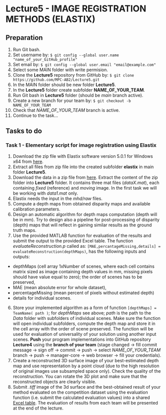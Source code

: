 # Lecture5 - IMAGE REGISTRATION METHODS (ELASTIX)

## Preparation

1. Run Git bash.
2. Set username by: `$ git config --global user.name "name_of_your_GitHub_profile"`
3. Set email by: `$ git config --global user.email "email@example.com"`
4. Select some MAIN folder with write permision.
5. Clone the **Lecture5** repository from GitHub by: `$ git clone https://github.com/MPC-AB2/Lecture5.git`
6. In the MAIN folder should be new folder **Lecture5**.
7. In the **Lecture5** folder create subfolder **NAME_OF_YOUR_TEAM**.
8. Run Git bash in **Lecture5** folder (should be *main* branch active).
9. Create a new branch for your team by: `$ git checkout -b NAME_OF_YOUR_TEAM`
10. Check that  *NAME_OF_YOUR_TEAM* branch is active.
11. Continue to the task...

## Tasks to do

### Task 1 - Elementary script for image registration using Elastix
1. Download the zip file with Elastix software version 5.0.1 for Windows x64 from [here](https://github.com/SuperElastix/elastix/releases).
2. Extract all files from zip file into the created subfolder **elastix** in main folder **Lecture5**.
3. Download the data in a zip file from [here](https://www.vut.cz/www_base/vutdisk.php?i=286020a49b). Extract the content of the zip folder into **Lecture5** folder. It contains three mat files (*dataX.mat*), each containing *fixed* (reference) and *moving* image. In the first task we will be working with *data1.mat* only.
4. Elastix needs the input in the *mhd/raw* files.
7. Compute a depth maps from obtained disparity maps and available calibration parameters.
8. Design an automatic algorithm for depth maps computation (depth will be in mm). Try to design also a pipeline for post-processing of disparity (depth) maps that will reflect in gaining similar results as the ground truth maps. 
9. Use the provided MATLAB function for evaluation of the results and submit the output to the provided Excel table. The function *evaluateReconstruction.p* called as:
`[MAE,percantageMissing,details] = evaluateReconstruction(depthMaps)`,
has the following inputs and outputs:
  * depthMaps (cell array 1xNumber of scenes, where each cell contains matrix sized as image containing depth values in mm, missing pixels should have value equal to zero); the order of scenes has to be preserved,
  * MAE (mean absolute error for whole dataset),
  * percentageMissing (mean percent of pixels without estimated depth)
  * details for individual scenes.
6. Store your implemented algorithm as a form of function `[depthMaps] = TeamName( path )`; for *depthMaps* see above; *path* is the path to the *Data* folder with subfolders of individual scenes. Make sure the function will open individual subfolders, compute the depth map and store it in the cell array with the order of scene preserved. The function will be used for evaluation of universality of your solution using another input scenes. **Push** your program implementations into GitHub repository **Lecture4** using the **branch of your team** (stage changed -> fill commit message -> sign off -> commit -> push -> select *NAME_OF_YOUR_TEAM* branch -> push -> manager-core -> web browser -> fill your credentials).
7. Create a reconstructed 3D surface image of your best-estimated depth map and use representation by a point cloud (due to the high resolution of original images use subsampled
space only). Check the quality of the reconstruction. You can rotate the 3D plot and make sure that the reconstructed objects are clearly visible.
8. Submit *.tiff* image of the 3d surface and the best-obtained result of your method evaluated on the competition dataset using the evaluation function (i.e. submit the calculated evaluation values) into a shared [Excel table](https://docs.google.com/spreadsheets/d/1_cAuTqY7bAdAE_-ORHeWioJ7d9sKWocp/edit?usp=sharing&ouid=105272487043795807825&rtpof=true&sd=true). The evaluation of results from each team will be presented at the end of the lecture.

